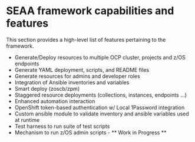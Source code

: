 # SEAA framework capabilities and features
This section provides a high-level list of features pertaining to the framework.

- Generate/Deploy resources to multiple OCP cluster, projects and z/OS endpoints
- Generate YAML deployment, scripts, and README files
- Generate resources for admins and developer roles
- Integration of Ansible inventories and variables
- Smart deploy (zoscb/zpm)
- Staggered resource deployments (collections, instances, endpoints …)
- Enhanced automation interaction
- OpenShift token-based authentication w/ Local 1Password integration
- Custom ansible module to validate inventory and ansible variables used at runtime
- Test harness to run suite of test scripts
- Mechanism to run z/OS admin scripts - ** Work in Progress **

